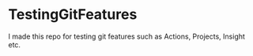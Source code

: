 # TestingGitFeatures
I made this repo for testing git features such as Actions, Projects, Insight etc.
